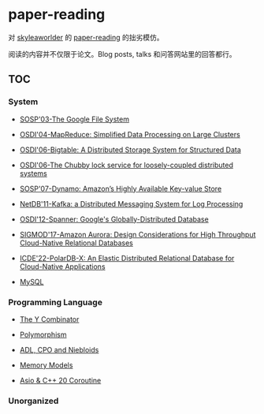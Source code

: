 # paper-reading
对 [skyleaworlder](https://github.com/skyleaworlder) 的 [paper-reading](https://github.com/skyleaworlder/paper-reading) 的拙劣模仿。

阅读的内容并不仅限于论文。Blog posts, talks 和问答网站里的回答都行。

## TOC

### System

- [SOSP'03-The Google File System](https://github.com/CookiePieWw/paper-reading/discussions/12)

- [OSDI'04-MapReduce: Simplified Data Processing on Large Clusters](https://github.com/CookiePieWw/paper-reading/discussions/14)

- [OSDI'06-Bigtable: A Distributed Storage System for Structured Data](https://github.com/CookiePieWw/paper-reading/discussions/15)

- [OSDI'06-The Chubby lock service for loosely-coupled distributed systems](https://github.com/CookiePieWw/paper-reading/discussions/18)

- [SOSP'07-Dynamo: Amazon’s Highly Available Key-value Store](https://github.com/CookiePieWw/paper-reading/discussions/19)

- [NetDB'11-Kafka: a Distributed Messaging System for Log Processing](https://github.com/CookiePieWw/paper-reading/discussions/17)

- [OSDI'12-Spanner: Google's Globally-Distributed Database](https://github.com/CookiePieWw/paper-reading/discussions/21)

- [SIGMOD'17-Amazon Aurora: Design Considerations for High Throughput Cloud-Native Relational Databases](https://github.com/CookiePieWw/paper-reading/discussions/22)

- [ICDE'22-PolarDB-X: An Elastic Distributed Relational Database for Cloud-Native Applications](https://github.com/CookiePieWw/paper-reading/discussions/23)

- [MySQL](https://github.com/CookiePieWw/paper-reading/discussions/20)

### Programming Language

- [The Y Combinator](https://github.com/CookiePieWw/paper-reading/discussions/7)

- [Polymorphism](https://github.com/CookiePieWw/paper-reading/discussions/9)

- [ADL, CPO and Niebloids](https://github.com/CookiePieWw/paper-reading/discussions/8)

- [Memory Models](https://github.com/CookiePieWw/paper-reading/discussions/13)

- [Asio & C++ 20 Coroutine](https://github.com/CookiePieWw/paper-reading/discussions/16)

### Unorganized

